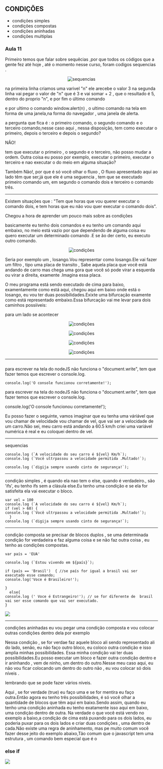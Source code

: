 ## CONDIÇÕES 

* condições simples
* condições compostas 
* condições aninhadas 
* condições multiplas 



<h3>Aula 11</h3>

Primeiro temos que falar sobre sequêcias ,por que todos os códigos que a gente fez até hoje , até  o momento nesse curso, foram codigos sequencias .

<p align="center">

  <img alt="sequencias" src="https://i.ibb.co/bPxxMcz/Screenshot-3.png">


na primeira linha criamos uma varivel "n" ele arecebe o valor 3
na segunda linha vai pegar o valor de "n" que é 3 e vai somar + 2 , que o resultado é 5, dentro do proprio "n", e por fim o último comando

e por ultimo  o comando window.alert(n) , o ultimo comando na tela  em forma de uma janela,na forma do navegador , uma janela de alerta.

a pergunta que fica é : o primeiro comando, o segundo comando e o terceiro comando,nesse caso aqui  , nessa disposição, tem como executar o primeiro, depois o terceiro e depois o segundo?

NÂO!


tem que executar o  primeiro , o segundo e o terceiro, não posso mudar a ordem. Outra coisa eu posso por exemplo, executar o primeiro, executar o terceiro e nao executar o do meio em alguma situação?

Também Não!, por que é só você olhar o fluxo , O fluxo apresentado aqui ao lado têm que ser,já que ele é uma seguencia , tem que se executado primeiro comando um, em segundo o comando dois e terceiro o comando três.

___

Existem situações que : "Tem que horas que vou querer executar o comando dois, e tem horas  que eu não vou quer executar o comando dois".

Chegou a hora de aprender um pouco mais sobre as condições 

basicamente eu tenho dois comandos e eu tenho um comando aqui embaixo, no meio está vazio por que dependendo de alguma coisa eu quero executar um determinado comando .E se ão der certo, eu executo outro comando.



<p align="center">

  <img alt="condições" src="https://i.ibb.co/VDxC2rY/Screenshot-1.png">

Seria por exemplo um , losango.Vou representar como losango.Ele vai fazer um filtro , tipo uma placa de transito , Sabe aquela placa que você está andando de carro mas chega uma gora que você só pode virar a esquerda ou virar a direita, examente .Imagina essa placa.

O meu programa está sendo executado de cima para baixo, examentamente como está aqui, chegou aqui em baixo onde está o losango, eu vou ter duas possibilidades.Exixte uma bifurcação examente como está representado embaixo.Essa bifurcação vai me levar para dois caminhos possiíveis: 

para um lado se acontecer 

<p align="center">

<img alt="condições" src="https://i.ibb.co/3BkWsmD/Screenshot-2.png">

 <p align="center">

<img alt="condições" src="https://i.ibb.co/LZ6ND12/Screenshot-3.png">
    

 <p align="center">

<img alt="condições" src="https://i.ibb.co/YTqsH87/Screenshot-4.png">

<p align="center">

<img alt="condições" src="https://i.ibb.co/dpLJ6TX/Screenshot-5.png">

---
<h3></h3>




para escrever na tela do nodeJS  não funciona o "document.write", tem que fazer
temos que escrever o console.log.

    console.log('O console funcionou corretamente!');


para escrever na tela do nodeJS  não funciona o "document.write", tem que fazer
temos que escrever o console.log.

console.log('O console funcionou corretamente!');

Eu posso fazer o seguinte, vamos imaginar que eu tenha uma váriável que vou chamar de velocidade
vou chamar de vel, que vai ser  a velocidade de um carro.Não sei, meu carro está andando a 60.5 km/h
criei uma variável numérica é real e eu coloquei dentro de vel.

---
sequencias 

    console.log (`A velocidade do seu carro é ${vel} Km/h`);
    console.log (`Você ultrpassou a velocidade permitida .Multado!`);

    console.log (`digija sempre usando cinto de segurança!`);

---
condição simples , é quando ela nao tem o else, quando é verdadeiro., são 'ifs', eu tenho ifs sem a clásula else.Eu tenho  uma condição e se ela for satisfeita ela vai executar o bloco.


    var vel = 100
    console.log (`A velocidade do seu carro é ${vel} Km/h`);
    if (vel > 60) {
    console.log (`Você ultrpassou a velocidade permitida .Multado!`);
      }
    console.log (`digija sempre usando cinto de segurança!`);

---


condição composta  se  precisar de blocos duplos , se uma determinada condição for verdadeira e faz alguma coisa e se não faz outra coisa , eu tenho as condições compostas.

    var país = 'EUA'

    console.log (`Estou vivendo em ${país}`);

    if (país == 'Brasil')  { //se país for igual a brasil vai ser executado esse comando;
    console.log('Voce é Brasileiro!');

    }
      else{
    console.log (' Voce é Estrangeiro!'); // se for diferente de  brasil vai ser esse comando que vai ser executado.
    }



<img src="https://i.ibb.co/Tq2YC8m/Screenshot-1.png" align="center" border="0"></a>


--- 
condições aninhadas  eu vou pegar uma condição composta e vou colocar outras condições dentro dela por exemplo 

Nessa condição , se for verdae faz aquele bloco ali sendo representado ali do lado, senão, eu não faço outro bloco, eu coloco outra condição e isso amplia minhas possibilidades.
Essa minha condição vai ter duas possibilidades.Eu posso executar um bloco e fazer outra condição dentro e ir aninhando , vem de ninho, um dentro do outro.Nesse meu caso aqui, eu não vou ficar colocando um dentro do outro não , eu vou colocar só dois níveis .

lembrando que se pode fazer vários níveis.

Aqui , se for verdade (true) eu faço uma e se for mentira eu faço outra.Então agora eu tenho três possibilidades, é só você olhar a quantidade de blocos que têm aqui em baixo.Sendo assim, quando eu tenho uma condição aninhada eu tenho exatamente isso aqui em baixo, uma condição dentro de outra.
Na verdade o que você está vendo no exemplo a baixo,a condição de cima está puxando para os dois lados, eu poderia puxar para os dois lados e criar duas condições , uma dentro de cada.Não existe uma regra de aninhamento, mas pe muito comum você fazer desse jeito do exemplo abaixo,Tão comum que o javascript tem uma estrutura , um comando bem especial que é o<h3> else if</h3>

<img src="https://i.ibb.co/6HhGtL1/Screenshot-7.png" align="center" border="0"></a>
